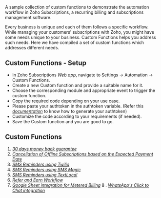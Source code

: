 A sample collection of custom functions to demonstrate the automation workflow in Zoho Subscriptions, a recurring billing and subscriptions management software.

Every business is unique and each of them follows a specific workflow. While managing your customers' subscriptions with Zoho, you might have some needs unique to your business. Custom Functions helps you address such needs. Here we have compiled a set of custom functions which addresses different needs.

## Custom Functions - Setup
- In Zoho Subscriptions [*Web app*](https://subscriptions.zoho.com/), navigate to Settings -> Automation -> Custom Functions.
- Create a new Custom function and provide a suitable name for it.
- Choose the corresponding module and appropriate event to trigger the custom function.
- Copy the required code depending on your use case.
- Please paste your authtoken in the authtoken variable. (Refer this [*documentation*](https://www.zoho.com/subscriptions/api/v1/#authentication) to know how to generate your authtoken)
- Customize the code according to your requirements (if needed).
- Save the Custom function and you are good to go.

## Custom Functions
1. [*30 days money back guarantee*](https://github.com/zoho/subscriptions-workflow-samples/blob/master/CustomFunctions/30_days_money_back_guarantee.ds)
2. [*Cancellation of Offline Subscriptions based on the Expected Payment Date*](https://github.com/zoho/subscriptions-workflow-samples/blob/master/CustomFunctions/cancel_offline_subscription_after_expected_payment_date.ds)
3. [*SMS Reminders using Twilio*](https://github.com/zoho/subscriptions-workflow-samples/blob/master/CustomFunctions/sms_for_subscription_business_using_twilio.ds)
4. [*SMS Reminders using SMS Magic*](https://github.com/zoho/subscriptions-workflow-samples/blob/master/CustomFunctions/sms_for_subscription_business_using_smsmagic.ds)
5. [*SMS Reminders using TextLocal*](https://github.com/zoho/subscriptions-workflow-samples/blob/master/CustomFunctions/sms_for_subscription_business_using_textlocal.ds)
6. [*Refer and Earn Workflow*](https://github.com/zoho/subscriptions-workflow-samples/blob/master/CustomFunctions/subscription_refer_and_earn_workflow.ds)
7. [*Google Sheet integration for Metered Billing*](https://github.com/zoho/subscriptions-workflow-samples/tree/master/CustomFunctions/google_sheet_for_metered_billing)
8 . [*WhatsApp's Click to Chat integration*](https://github.com/zoho/subscriptions-workflow-samples/blob/master/CustomFunctions/whatsapp_click_to_chat.ds)
